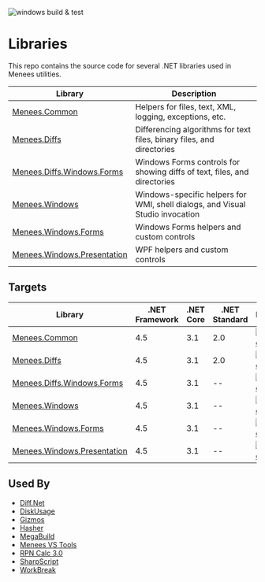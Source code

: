 ![windows build & test](https://github.com/bmenees/Libraries/workflows/windows%20build%20&%20test/badge.svg)

# Libraries
This repo contains the source code for several .NET libraries used in Menees utilities.

|Library|Description|
|---|---|
|[Menees.Common](src/Menees.Common)|Helpers for files, text, XML, logging, exceptions, etc.|
|[Menees.Diffs](src/Menees.Diffs)|Differencing algorithms for text files, binary files, and directories|
|[Menees.Diffs.Windows.Forms](src/Menees.Diffs.Windows.Forms)|Windows Forms controls for showing diffs of text, files, and directories|
|[Menees.Windows](src/Menees.Windows)|Windows-specific helpers for WMI, shell dialogs, and Visual Studio invocation|
|[Menees.Windows.Forms](src/Menees.Windows.Forms)|Windows Forms helpers and custom controls|
|[Menees.Windows.Presentation](src/Menees.Windows.Presentation)|WPF helpers and custom controls|

## Targets
|Library|.NET Framework|.NET Core|.NET Standard|NuGet|
|---|---|---|---|---|
|[Menees.Common](src/Menees.Common)|4.5|3.1|2.0|[![Nuget](https://img.shields.io/nuget/v/Menees.Common)](https://www.nuget.org/packages/Menees.Common/)|
|[Menees.Diffs](src/Menees.Diffs)|4.5|3.1|2.0|[![Nuget](https://img.shields.io/nuget/v/Menees.Diffs)](https://www.nuget.org/packages/Menees.Diffs/)|
|[Menees.Diffs.Windows.Forms](src/Menees.Diffs.Windows.Forms)|4.5|3.1|--|[![Nuget](https://img.shields.io/nuget/v/Menees.Diffs.Windows.Forms)](https://www.nuget.org/packages/Menees.Diffs.Windows.Forms/)|
|[Menees.Windows](src/Menees.Windows)|4.5|3.1|--|[![Nuget](https://img.shields.io/nuget/v/Menees.Windows)](https://www.nuget.org/packages/Menees.Windows/)|
|[Menees.Windows.Forms](src/Menees.Windows.Forms)|4.5|3.1|--|[![Nuget](https://img.shields.io/nuget/v/Menees.Windows.Forms)](https://www.nuget.org/packages/Menees.Windows.Forms/)|
|[Menees.Windows.Presentation](src/Menees.Windows.Presentation)|4.5|3.1|--|[![Nuget](https://img.shields.io/nuget/v/Menees.Windows.Presentation)](https://www.nuget.org/packages/Menees.Windows.Presentation/)|

## Used By
* [Diff.Net](https://github.com/bmenees/Diff.Net)
* [DiskUsage](http://www.menees.com/Miscellaneous.htm)
* [Gizmos](https://github.com/bmenees/Gizmos)
* [Hasher](https://github.com/bmenees/Hasher)
* [MegaBuild](http://www.menees.com/MegaBuild.htm)
* [Menees VS Tools](http://www.menees.com/VSTools.htm)
* [RPN Calc 3.0](https://github.com/bmenees/RpnCalc)
* [SharpScript](http://www.menees.com/SharpScript.htm)
* [WorkBreak](http://www.menees.com/Miscellaneous.htm)